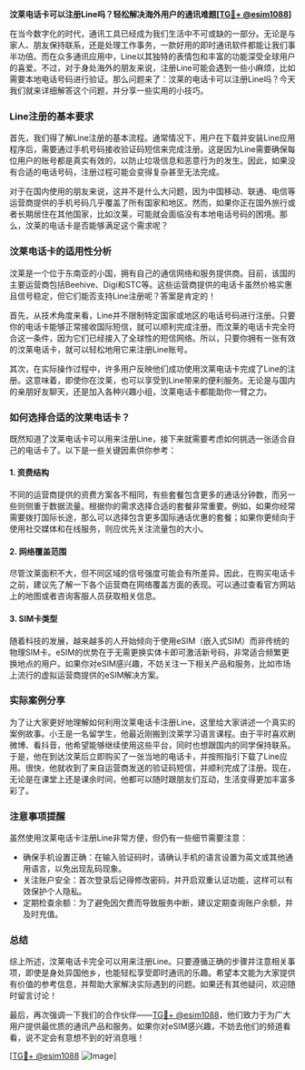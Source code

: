 **汶莱电话卡可以注册Line吗？轻松解决海外用户的通讯难题[[TG💪+ @esim1088](https://t.me/s/esim1088)]**

在当今数字化的时代，通讯工具已经成为我们生活中不可或缺的一部分。无论是与家人、朋友保持联系，还是处理工作事务，一款好用的即时通讯软件都能让我们事半功倍。而在众多通讯应用中，Line以其独特的表情包和丰富的功能深受全球用户的喜爱。不过，对于身处海外的朋友来说，注册Line可能会遇到一些小麻烦，比如需要本地电话号码进行验证。那么问题来了：汶莱的电话卡可以注册Line吗？今天我们就来详细解答这个问题，并分享一些实用的小技巧。

### Line注册的基本要求

首先，我们得了解Line注册的基本流程。通常情况下，用户在下载并安装Line应用程序后，需要通过手机号码接收验证码短信来完成注册。这是因为Line需要确保每位用户的账号都是真实有效的，以防止垃圾信息和恶意行为的发生。因此，如果没有合适的电话号码，注册过程可能会变得复杂甚至无法完成。

对于在国内使用的朋友来说，这并不是什么大问题，因为中国移动、联通、电信等运营商提供的手机号码几乎覆盖了所有国家和地区。然而，如果你正在国外旅行或者长期居住在其他国家，比如汶莱，可能就会面临没有本地电话号码的困境。那么，汶莱的电话卡是否能够满足这个需求呢？

### 汶莱电话卡的适用性分析

汶莱是一个位于东南亚的小国，拥有自己的通信网络和服务提供商。目前，该国的主要运营商包括Beehive、Digi和STC等。这些运营商提供的电话卡虽然价格实惠且信号稳定，但它们能否支持Line注册呢？答案是肯定的！

首先，从技术角度来看，Line并不限制特定国家或地区的电话号码进行注册。只要你的电话卡能够正常接收国际短信，就可以顺利完成注册。而汶莱的电话卡完全符合这一条件，因为它们已经接入了全球性的短信网络。所以，只要你拥有一张有效的汶莱电话卡，就可以轻松地用它来注册Line账号。

其次，在实际操作过程中，许多用户反映他们成功使用汶莱电话卡完成了Line的注册。这意味着，即使你在汶莱，也可以享受到Line带来的便利服务。无论是与国内的亲朋好友聊天，还是加入各种兴趣小组，汶莱电话卡都能助你一臂之力。

### 如何选择合适的汶莱电话卡？

既然知道了汶莱电话卡可以用来注册Line，接下来就需要考虑如何挑选一张适合自己的电话卡了。以下是一些关键因素供你参考：

#### 1. **资费结构**
不同的运营商提供的资费方案各不相同，有些套餐包含更多的通话分钟数，而另一些则侧重于数据流量。根据你的需求选择合适的套餐非常重要。例如，如果你经常需要拨打国际长途，那么可以选择包含更多国际通话优惠的套餐；如果你更倾向于使用社交媒体和在线服务，则应优先关注流量包的大小。

#### 2. **网络覆盖范围**
尽管汶莱面积不大，但不同区域的信号强度可能会有所差异。因此，在购买电话卡之前，建议先了解一下各个运营商在网络覆盖方面的表现。可以通过查看官方网站上的地图或者咨询客服人员获取相关信息。

#### 3. **SIM卡类型**
随着科技的发展，越来越多的人开始倾向于使用eSIM（嵌入式SIM）而非传统的物理SIM卡。eSIM的优势在于无需更换实体卡即可激活新号码，非常适合频繁更换地点的用户。如果你对eSIM感兴趣，不妨关注一下相关产品和服务，比如市场上流行的虚拟运营商提供的eSIM解决方案。

### 实际案例分享

为了让大家更好地理解如何利用汶莱电话卡注册Line，这里给大家讲述一个真实的案例故事。小王是一名留学生，他最近刚搬到汶莱学习语言课程。由于平时喜欢刷微博、看抖音，他希望能够继续使用这些平台，同时也想跟国内的同学保持联系。于是，他在到达汶莱后立即购买了一张当地的电话卡，并按照指引下载了Line应用。很快，他就收到了来自运营商发送的验证码短信，并顺利完成了注册。现在，无论是在课堂上还是课余时间，他都可以随时跟朋友们互动，生活变得更加丰富多彩了。

### 注意事项提醒

虽然使用汶莱电话卡注册Line非常方便，但仍有一些细节需要注意：

- 确保手机设置正确：在输入验证码时，请确认手机的语言设置为英文或其他通用语言，以免出现乱码现象。
- 关注账户安全：首次登录后记得修改密码，并开启双重认证功能，这样可以有效保护个人隐私。
- 定期检查余额：为了避免因欠费而导致服务中断，建议定期查询账户余额，并及时充值。

### 总结

综上所述，汶莱电话卡完全可以用来注册Line。只要遵循正确的步骤并注意相关事项，即使是身处异国他乡，也能轻松享受即时通讯的乐趣。希望本文能为大家提供有价值的参考信息，并帮助大家解决实际遇到的问题。如果还有其他疑问，欢迎随时留言讨论！

最后，再次强调一下我们的合作伙伴——[TG💪+ @esim1088](https://t.me/s/esim1088)，他们致力于为广大用户提供最优质的通讯产品和服务。如果你对eSIM感兴趣，不妨去他们的频道看看，说不定会有意想不到的好消息哦！

[[TG💪+ @esim1088](https://t.me/s/esim1088) ![Image](https://i.postimg.cc/4NQfJmqS/Snipaste-2025-05-13-00-14-12.png)]